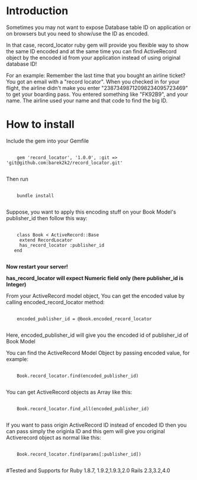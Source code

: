 # Introduction
Sometimes you may not want to expose Database table ID on application or on browsers but you need to show/use the ID as encoded.

In that case, record_locator ruby gem will provide you flexible way to show the same ID encoded and at the same time
you can find ActiveRecord object by the encoded id from your application instead of using original database ID!

For an example:
Remember the last time that you bought an airline ticket? You got an email with a "record locator". When you checked in
for your flight, the airline didn't make you enter "23873498712098234095723469" to get your boarding pass. You entered 
something like "FK92B9", and your name. The airline used your name and that code to find the big ID.

# How to install
Include the gem into your Gemfile
<pre>
  <code>
    gem 'record_locator', '1.0.0', :git => 'git@github.com:barek2k2/record_locator.git'
  </code>
</pre>

Then run
<pre>
  <code>
    bundle install
  </code>
</pre>

Suppose, you want to apply this encoding stuff on your Book Model's publisher_id then follow this way:
<pre>
  <code>
    class Book &lt; ActiveRecord::Base
     extend RecordLocator
     has_record_locator :publisher_id
   end
  </code>
</pre>

<strong>Now restart your server!</strong>

<p>
<strong> has_record_locator will expect Numeric field only (here publisher_id is Integer)</strong>
</p>

From your ActiveRecord model object, You can get the encoded value by calling encoded_record_locator method:
<pre>
  <code>
    encoded_publisher_id = @book.encoded_record_locator
  </code>
</pre>

Here, encoded_publisher_id will give you the encoded id of publisher_id of Book Model

You can find the ActiveRecord Model Object by passing encoded value, for example:
<pre>
  <code>
    Book.record_locator.find(encoded_publisher_id)
  </code>
</pre>

You can get ActiveRecord objects as Array like this:
<pre>
  <code>
    Book.record_locator.find_all(encoded_publisher_id)
  </code>
</pre>

If you want to pass origin ActiveRecord ID instead of encoded ID then you can pass simply the originla ID and this
gem will give you original Activerecord object as normal like this:
<pre>
  <code>
    Book.record_locator.find(params[:publisher_id])
  </code>
</pre>

#Tested and Supports for
Ruby 1.8.7, 1.9.2,1.9.3,2.0
Rails 2.3,3.2,4.0
